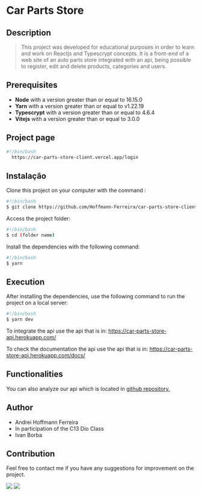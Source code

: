 # Car Parts Store
## Description
 > This project was developed for educational purposes in order to learn and work on Reactjs and Typescrypt concepts. It is a front-end of a web site of an auto parts store integrated with an api, being possible to register, edit and delete products, categories and users.

## Prerequisites
- **Node** with a version greater than or equal to 16.15.0
- **Yarn** with a version greater than or equal to v1.22.19
- **Typescrypt** with a version greater than or equal to 4.6.4
- **Vitejs** with a version greater than or equal to 3.0.0

## Project page

```bash
#!/bin/bash
  https://car-parts-store-client.vercel.app/login
```

## Instalação
Clone this project on your computer with the command :

```bash
#!/bin/bash
$ git clone https://github.com/Hoffmann-Ferreira/car-parts-store-client.git
```

Access the project folder:

```bash
#!/bin/bash
$ cd (folder name)
```

Install the dependencies with the following command:

```bash
#!/bin/bash
$ yarn
```

## Execution

After installing the dependencies, use the following command to run the project on a local server:

```bash
#!/bin/bash
$ yarn dev
```
To integrate the api use the api that is in: 
https://car-parts-store-api.herokuapp.com/

To check the documentation the api use the api that is in: 
https://car-parts-store-api.herokuapp.com/docs/

## Functionalities

You can also analyze our api which is located in <a href="https://github.com/Hoffmann-Ferreira/Car-parts-store.git">github repository.</a>

## Author

- Andrei Hoffmann Ferreira
- In participation of the C13 Dio Class
- Ivan Borba

## Contribution

Feel free to contact me if you have any suggestions for improvement on the project.

<div>
<a href="https://www.linkedin.com/in/devhoffmannferreira/" target="blank"><img src="https://img.shields.io/badge/-LinkedIn-%230077B5?style=for-the-badge&logo=linkedin&logoColor=white"></a>
<a href = "laroccaandrei@gmail.com"><img src="https://img.shields.io/badge/Gmail-D14836?style=for-the-badge&logo=gmail&logoColor=white" target="_blank"></a>
</div>

